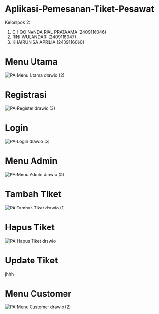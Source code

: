 # Aplikasi-Pemesanan-Tiket-Pesawat
Kelompok 2:

1.	CHIQO NANDA RIAL PRATAAMA	(2409116046) 
2.	RINI WULANDARI	(2409116047)
3.	KHAIRUNISA APRILIA	(2409116060)


# Menu Utama
![PA-Menu Utama drawio (2)](https://github.com/user-attachments/assets/25192355-1eba-4eb2-a16f-cb3ba49bf700)

# Registrasi 
![PA-Register drawio (3)](https://github.com/user-attachments/assets/a68b62d9-c7ca-487f-a686-339b56af4eb5)

# Login
![PA-Login drawio (2)](https://github.com/user-attachments/assets/b4680f14-94c2-4f73-a60e-9f0c48ba0ed6)

# Menu Admin
![PA-Menu Admin drawio (5)](https://github.com/user-attachments/assets/29925237-b38b-4850-8553-3950908f34b2)

# Tambah Tiket
![PA-Tambah Tiket drawio (1)](https://github.com/user-attachments/assets/4f282b6f-b032-4896-95a8-ec076f91f3a5)

# Hapus Tiket
![PA-Hapus Tiket drawio](https://github.com/user-attachments/assets/0b4eff19-73ae-4656-9b5d-719cf4da120e)

# Update Tiket
jhhh

# Menu Customer
![PA-Menu Customer drawio (2)](https://github.com/user-attachments/assets/ea90ded6-6ea2-440b-981d-304e139bc726)



